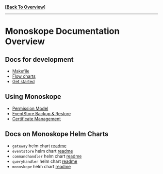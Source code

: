 **[[Back To Overview]](../README.md)**

---

# Monoskope Documentation Overview

## Docs for development

* [Makefile](Makefile.md)
* [Flow charts](flow-charts/README.md)
* [Get started](development/README.md)

## Using Monoskope

* [Permission Model](permissionModel.md)
* [EventStore Backup & Restore](eventstore-backup.md)
* [Certificate Management](certificate-management.md)

## Docs on Monoskope Helm Charts

* `gateway` helm chart [readme](build/package/helm/gateway/README.md)
* `eventstore` helm chart [readme](build/package/helm/eventstore/README.md)
* `commandhandler` helm chart [readme](build/package/helm/commandhandler/README.md)
* `queryhandler` helm chart [readme](build/package/helm/queryhandler/README.md)
* `monoskope` helm chart [readme](build/package/helm/monoskope/README.md)
